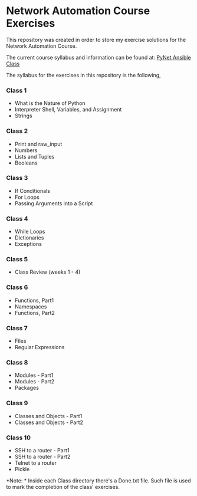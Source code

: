 # Network Automation Course Exercises

This repository was created in order to store my exercise solutions for the
Network Automation Course.

The current course syllabus and information can be found at:  [PyNet Ansible Class](https://pynet.twb-tech.com/class-ansible.html)

The syllabus for the exercises in this repository is the following,

### Class 1
* What is the Nature of Python  
* Interpreter Shell, Variables, and Assignment  
* Strings

### Class 2
* Print and raw_input
* Numbers
* Lists and Tuples
* Booleans

### Class 3
* If Conditionals
* For Loops
* Passing Arguments into a Script

### Class 4
* While Loops
* Dictionaries
* Exceptions

### Class 5
* Class Review (weeks 1 - 4)

### Class 6
* Functions, Part1
* Namespaces
* Functions, Part2

### Class 7
* Files
* Regular Expressions

### Class 8
* Modules - Part1
* Modules - Part2
* Packages

### Class 9
* Classes and Objects - Part1
* Classes and Objects - Part2

### Class 10
* SSH to a router - Part1
* SSH to a router - Part2
* Telnet to a router
* Pickle


*Note:  * Inside each Class directory there's a Done.txt file. Such file is
used to mark the completion of the class' exercises.
